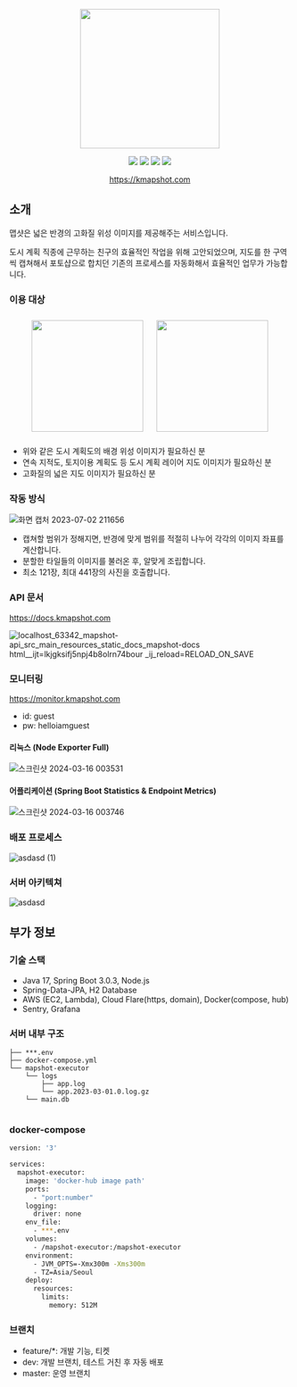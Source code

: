 <p align="center">
  <img src="https://user-images.githubusercontent.com/59993347/166405369-0d610a83-68d5-4d31-8215-6eba806fba06.png" height="250">
</p>
<p align="center">
<img src="https://img.shields.io/badge/Service%20begun%20in-2021.01-brigntgreen">
<img src="https://hits.seeyoufarm.com/api/count/keep/badge.svg?url=https%3A%2F%2Fkmapshot.com&count_bg=%234C63B4&title_bg=%23555555&icon=&icon_color=%23E7E7E7&title=visitors+since+23.02&edge_flat=true">
<img src="https://github.com/lcw3176/Mapshot-API/actions/workflows/pr.yml/badge.svg"/>
<img src="https://github.com/lcw3176/Mapshot-API/actions/workflows/deploy-dev.yml/badge.svg"/>
</p>

<p align="center">
  <a href="https://kmapshot.com">https://kmapshot.com</a>
</p>  

## 소개

맵샷은 넓은 반경의 고화질 위성 이미지를 제공해주는 서비스입니다.

도시 계획 직종에 근무하는 친구의 효율적인 작업을 위해 고안되었으며,
지도를 한 구역씩 캡쳐해서 포토샵으로 합치던 기존의 프로세스를 자동화해서
효율적인 업무가 가능합니다.

### 이용 대상

<div style="text-align: center">
<img width="200" style="margin:10px;" src="https://user-images.githubusercontent.com/59993347/164415956-f8a6a057-8943-4656-bd94-e8a5ffdec329.jpg">
<img width="200" style="margin:10px;" src="https://user-images.githubusercontent.com/59993347/164415966-d33b7751-cdfe-4a65-8b72-03b1a6b4cae9.jpg">
</div>

- 위와 같은 도시 계획도의 배경 위성 이미지가 필요하신 분
- 연속 지적도, 토지이용 계획도 등 도시 계획 레이어 지도 이미지가 필요하신 분
- 고화질의 넓은 지도 이미지가 필요하신 분

### 작동 방식

![화면 캡처 2023-07-02 211656](https://github.com/lcw3176/mapshot-admin/assets/59993347/54d34f27-bfe8-4bc3-91a4-c051c2128c7d)

- 캡쳐할 범위가 정해지면, 반경에 맞게 범위를 적절히 나누어 각각의 이미지 좌표를 계산합니다.
- 분할한 타일들의 이미지를 불러온 후, 알맞게 조립합니다.
- 최소 121장, 최대 441장의 사진을 호출합니다.

### API 문서

https://docs.kmapshot.com

![localhost_63342_mapshot-api_src_main_resources_static_docs_mapshot-docs html__ijt=lkjgksifj5npj4b8olrn74bour _ij_reload=RELOAD_ON_SAVE](https://github.com/lcw3176/Mapshot-API/assets/59993347/e8e3bed9-9198-4ddf-8049-0f582249a8db)

### 모니터링

https://monitor.kmapshot.com

- id: guest
- pw: helloiamguest

#### 리눅스 (Node Exporter Full)

![스크린샷 2024-03-16 003531](https://github.com/lcw3176/Mapshot-API/assets/59993347/a07c4f90-e1bd-445c-97b1-700a3fe87965)

#### 어플리케이션 (Spring Boot Statistics & Endpoint Metrics)

![스크린샷 2024-03-16 003746](https://github.com/lcw3176/Mapshot-API/assets/59993347/a8b0ee5a-3a36-40a8-a66e-72a63225453b)

### 배포 프로세스

![asdasd (1)](https://github.com/lcw3176/Mapshot-API/assets/59993347/3b448bb3-19d4-4397-bb65-64ec2d6805f1)

### 서버 아키텍쳐

![asdasd](https://github.com/lcw3176/Mapshot-API/assets/59993347/005720e8-f1c6-43e8-b138-5eaaf85f66a0)

## 부가 정보

### 기술 스택

- Java 17, Spring Boot 3.0.3, Node.js
- Spring-Data-JPA, H2 Database
- AWS (EC2, Lambda), Cloud Flare(https, domain), Docker(compose, hub)
- Sentry, Grafana

### 서버 내부 구조

```shell
├── ***.env
├── docker-compose.yml
└── mapshot-executor
    └── logs
        ├── app.log
        └── app.2023-03-01.0.log.gz
    └── main.db
    
```

### docker-compose

```sh
version: '3'

services:
  mapshot-executor:
    image: 'docker-hub image path'
    ports:
      - "port:number"
    logging:
      driver: none
    env_file:
      - ***.env
    volumes:
      - /mapshot-executor:/mapshot-executor
    environment:
      - JVM_OPTS=-Xmx300m -Xms300m
      - TZ=Asia/Seoul
    deploy:
      resources:
        limits:
          memory: 512M
```

### 브랜치

- feature/*: 개발 기능, 티켓
- dev: 개발 브랜치, 테스트 거친 후 자동 배포
- master: 운영 브랜치

